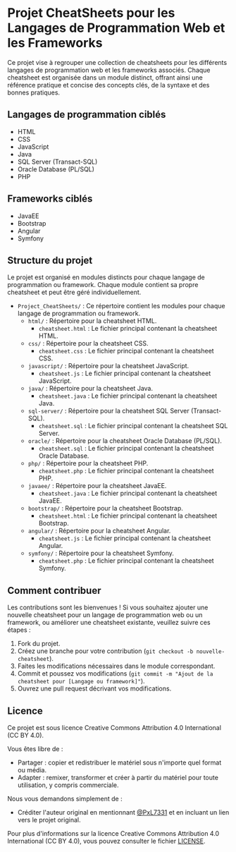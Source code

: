 # Projet CheatSheets pour les Langages de Programmation Web et les Frameworks

Ce projet vise à regrouper une collection de cheatsheets pour les différents langages de programmation web et les frameworks associés. Chaque cheatsheet est organisée dans un module distinct, offrant ainsi une référence pratique et concise des concepts clés, de la syntaxe et des bonnes pratiques.

## Langages de programmation ciblés

- HTML
- CSS
- JavaScript
- Java
- SQL Server (Transact-SQL)
- Oracle Database (PL/SQL)
- PHP

## Frameworks ciblés

- JavaEE
- Bootstrap
- Angular
- Symfony

## Structure du projet

Le projet est organisé en modules distincts pour chaque langage de programmation ou framework. Chaque module contient sa propre cheatsheet et peut être géré individuellement.

- `Project_CheatSheets/` : Ce répertoire contient les modules pour chaque langage de programmation ou framework.
    - `html/` : Répertoire pour la cheatsheet HTML.
        - `cheatsheet.html` : Le fichier principal contenant la cheatsheet HTML.
    - `css/` : Répertoire pour la cheatsheet CSS.
        - `cheatsheet.css` : Le fichier principal contenant la cheatsheet CSS.
    - `javascript/` : Répertoire pour la cheatsheet JavaScript.
        - `cheatsheet.js` : Le fichier principal contenant la cheatsheet JavaScript.
    - `java/` : Répertoire pour la cheatsheet Java.
        - `cheatsheet.java` : Le fichier principal contenant la cheatsheet Java.
    - `sql-server/` : Répertoire pour la cheatsheet SQL Server (Transact-SQL).
        - `cheatsheet.sql` : Le fichier principal contenant la cheatsheet SQL Server.
    - `oracle/` : Répertoire pour la cheatsheet Oracle Database (PL/SQL).
        - `cheatsheet.sql` : Le fichier principal contenant la cheatsheet Oracle Database.
    - `php/` : Répertoire pour la cheatsheet PHP.
        - `cheatsheet.php` : Le fichier principal contenant la cheatsheet PHP.
    - `javaee/` : Répertoire pour la cheatsheet JavaEE.
        - `cheatsheet.java` : Le fichier principal contenant la cheatsheet JavaEE.
    - `bootstrap/` : Répertoire pour la cheatsheet Bootstrap.
        - `cheatsheet.html` : Le fichier principal contenant la cheatsheet Bootstrap.
    - `angular/` : Répertoire pour la cheatsheet Angular.
        - `cheatsheet.js` : Le fichier principal contenant la cheatsheet Angular.
    - `symfony/` : Répertoire pour la cheatsheet Symfony.
        - `cheatsheet.php` : Le fichier principal contenant la cheatsheet Symfony.

## Comment contribuer

Les contributions sont les bienvenues ! Si vous souhaitez ajouter une nouvelle cheatsheet pour un langage de programmation web ou un framework, ou améliorer une cheatsheet existante, veuillez suivre ces étapes :

1. Fork du projet.
2. Créez une branche pour votre contribution (`git checkout -b nouvelle-cheatsheet`).
3. Faites les modifications nécessaires dans le module correspondant.
4. Commit et poussez vos modifications (`git commit -m "Ajout de la cheatsheet pour [Langage ou framework]"`).
5. Ouvrez une pull request décrivant vos modifications.

## Licence

Ce projet est sous licence Creative Commons Attribution 4.0 International (CC BY 4.0).

Vous êtes libre de :

- Partager : copier et redistribuer le matériel sous n'importe quel format ou média.
- Adapter : remixer, transformer et créer à partir du matériel pour toute utilisation, y compris commerciale.

Nous vous demandons simplement de :

- Créditer l'auteur original en mentionnant [@PxL7331](https://github.com/PxL7331) et en incluant un lien vers le projet original.

Pour plus d'informations sur la licence Creative Commons Attribution 4.0 International (CC BY 4.0), vous pouvez consulter le fichier [LICENSE](LICENSE.md).